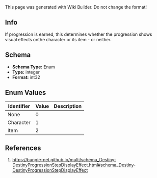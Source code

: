 <span class="wiki-builder">This page was generated with Wiki Builder. Do not change the format!</span>

## Info
If progression is earned, this determines whether the progression shows visual effects onthe character or its item - or neither.

## Schema
* **Schema Type:** Enum
* **Type:** integer
* **Format:** int32

## Enum Values
Identifier | Value | Description
---------- | ----- | -----------
None | 0 | 
Character | 1 | 
Item | 2 | 

## References
1. https://bungie-net.github.io/multi/schema_Destiny-DestinyProgressionStepDisplayEffect.html#schema_Destiny-DestinyProgressionStepDisplayEffect
